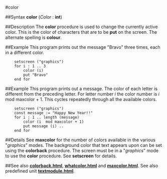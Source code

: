 
#color

##Syntax
**color** (_Color_ : **int**)



##Description
The **color** procedure is used to change the currently active color. This is the color of characters that are to be **put** on the screen. The alternate spelling is **colour**.



##Example
This program prints out the message "Bravo" three times, each in a different color.


        setscreen ("graphics")
        for i : 1 .. 3
            color (i)
            put "Bravo"
        end for
##Example
This program prints out a message. The color of each letter is different from the preceding letter. For letter number _i_ the color number is _i_ mod maxcolor + 1. This cycles repeatedly through all the available colors.


        setscreen ("graphics")
        const message := "Happy New Year!!"
        for i : 1 .. length (message)
            color (i  mod maxcolor + 1)
            put message (i) ..
        end for
##Details
See **maxcolor** for the number of colors available in the various "_graphics_" modes. The background color that text appears upon can be set using the **colorback** procedure.
The screen must be in a "_graphics_" mode to use the **color** procedure. See **setscreen** for details.



##See also
**[colorback.html](colorback)**, **[whatcolor.html](whatcolor)** and **[maxcolor.html](maxcolor)**.
See also predefined unit **[textmodule.html](Text)**.


